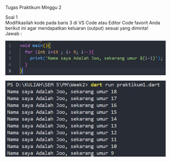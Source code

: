 Tugas Praktikum Minggu 2

Soal 1  
Modifikasilah kode pada baris 3 di VS Code atau Editor Code favorit Anda berikut ini agar mendapatkan keluaran (output) sesuai yang diminta!  
Jawab :

![Gambar 1](images/1.jpg)

![Gambar 2](images/2.jpg)

